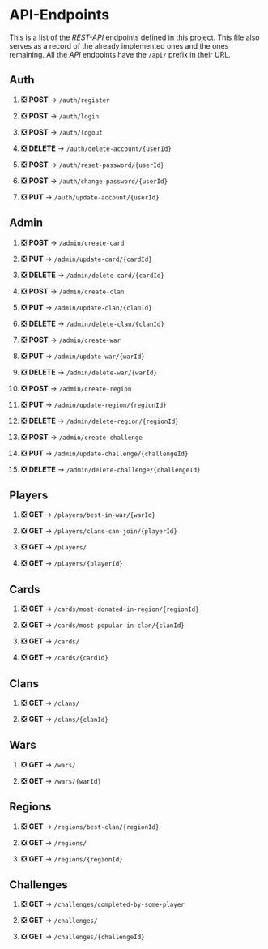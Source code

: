 # API-Endpoints

This is a list of the *REST-API* endpoints defined in this project. This file also serves as a record of the already implemented ones and the ones remaining. All the *API* endpoints have the `/api/` prefix in their URL.

## Auth

1. ❎ **POST** ->  `/auth/register`

2. ❎ **POST** ->  `/auth/login`

3. ❎ **POST** ->  `/auth/logout`

4. ❎ **DELETE** ->  `/auth/delete-account/{userId}`

5. ❎ **POST** ->  `/auth/reset-password/{userId}`

6. ❎ **POST** ->  `/auth/change-password/{userId}`

7. ❎ **PUT** ->  `/auth/update-account/{userId}`

## Admin

1. ❎ **POST** -> `/admin/create-card`

2. ❎ **PUT** -> `/admin/update-card/{cardId}`

3. ❎ **DELETE** -> `/admin/delete-card/{cardId}`

4. ❎ **POST** -> `/admin/create-clan`

5. ❎ **PUT** -> `/admin/update-clan/{clanId}`

6. ❎ **DELETE** -> `/admin/delete-clan/{clanId}`

7. ❎ **POST** -> `/admin/create-war`

8. ❎ **PUT** -> `/admin/update-war/{warId}`

9. ❎ **DELETE** -> `/admin/delete-war/{warId}`

10. ❎ **POST** -> `/admin/create-region`

11. ❎ **PUT** -> `/admin/update-region/{regionId}`

12. ❎ **DELETE** -> `/admin/delete-region/{regionId}`

13. ❎ **POST** -> `/admin/create-challenge`

14. ❎ **PUT** -> `/admin/update-challenge/{challengeId}`

15. ❎ **DELETE** -> `/admin/delete-challenge/{challengeId}`

## Players

1. ❎ **GET** ->  `/players/best-in-war/{warId}`

2. ❎ **GET** ->  `/players/clans-can-join/{playerId}`

3. ❎ **GET** ->  `/players/`

4. ❎ **GET** ->  `/players/{playerId}`

## Cards

1. ❎ **GET** ->  `/cards/most-donated-in-region/{regionId}`

2. ❎ **GET** ->  `/cards/most-popular-in-clan/{clanId}`

3. ❎ **GET** ->  `/cards/`

4. ❎ **GET** ->  `/cards/{cardId}`

## Clans

1. ❎ **GET** ->  `/clans/`

2. ❎ **GET** ->  `/clans/{clanId}`

## Wars

1. ❎ **GET** ->  `/wars/`

2. ❎ **GET** ->  `/wars/{warId}`

## Regions

1. ❎ **GET** ->  `/regions/best-clan/{regionId}`

2. ❎ **GET** ->  `/regions/`

3. ❎ **GET** ->  `/regions/{regionId}`

## Challenges

1. ❎ **GET** ->  `/challenges/completed-by-some-player`

2. ❎ **GET** ->  `/challenges/`

3. ❎ **GET** ->  `/challenges/{challengeId}`
